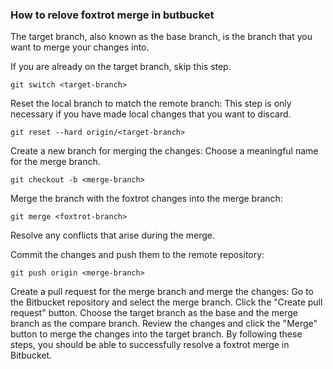 ### How to relove foxtrot merge in butbucket
The target branch, also known as the base branch, is the branch that you want to merge your changes into.

If you are already on the target branch, skip this step.
``` console
git switch <target-branch>
``` 

Reset the local branch to match the remote branch:
This step is only necessary if you have made local changes that you want to discard.
``` console
git reset --hard origin/<target-branch>
```


Create a new branch for merging the changes:
Choose a meaningful name for the merge branch.
``` console
git checkout -b <merge-branch>
```


Merge the branch with the foxtrot changes into the merge branch:

``` console
git merge <foxtrot-branch>
```
Resolve any conflicts that arise during the merge.

Commit the changes and push them to the remote repository:
``` console
git push origin <merge-branch>
```
Create a pull request for the merge branch and merge the changes:
Go to the Bitbucket repository and select the merge branch.
Click the "Create pull request" button.
Choose the target branch as the base and the merge branch as the compare branch.
Review the changes and click the "Merge" button to merge the changes into the target branch.
By following these steps, you should be able to successfully resolve a foxtrot merge in Bitbucket.